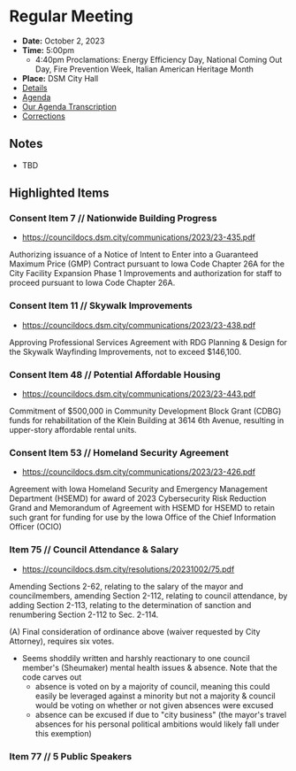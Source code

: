 # Regular Meeting

- **Date:** October 2, 2023
- **Time:** 5:00pm
    - 4:40pm Proclamations: Energy Efficiency Day, National Coming Out Day, Fire Prevention Week, Italian American Heritage Month
- **Place:** DSM City Hall
- [Details](https://www.dsm.city/citycouncil_detail_T60_R2478.php)
- [Agenda](https://councildocs.dsm.city/agendas/ag20231002.pdf)
- [Our Agenda Transcription](#/view/agenda~2023~transcription~10-02_RM)
- [Corrections](https://councildocs.dsm.city/corrections/20231002%20CAP.pdf)

## Notes

- TBD

## Highlighted Items

### Consent Item 7 // Nationwide Building Progress

- https://councildocs.dsm.city/communications/2023/23-435.pdf

Authorizing issuance of a Notice of Intent to Enter into a Guaranteed Maximum Price (GMP) Contract pursuant to Iowa Code Chapter 26A for the City Facility Expansion Phase 1 Improvements and authorization for staff to proceed pursuant to Iowa Code Chapter 26A. 

### Consent Item 11 // Skywalk Improvements

- https://councildocs.dsm.city/communications/2023/23-438.pdf

Approving Professional Services Agreement with RDG Planning & Design for the Skywalk Wayfinding Improvements, not to exceed $146,100. 

### Consent Item 48 // Potential Affordable Housing

- https://councildocs.dsm.city/communications/2023/23-443.pdf

Commitment of $500,000 in Community Development Block Grant (CDBG) funds for rehabilitation of the Klein Building at 3614 6th Avenue, resulting in upper-story affordable rental units. 

### Consent Item 53 // Homeland Security Agreement

- https://councildocs.dsm.city/communications/2023/23-426.pdf

Agreement with Iowa Homeland Security and Emergency Management Department (HSEMD) for award of 2023 Cybersecurity Risk Reduction Grand and Memorandum of Agreement with HSEMD for HSEMD to retain such grant for funding for use by the Iowa Office of the Chief Information Officer (OCIO) 

### Item 75 // Council Attendance & Salary

- https://councildocs.dsm.city/resolutions/20231002/75.pdf

Amending Sections 2-62, relating to the salary of the mayor and councilmembers, amending Section 2-112, relating to council attendance, by adding Section 2-113, relating to the determination of sanction and renumbering Section 2-112 to Sec. 2-114.

(A) Final consideration of ordinance above (waiver requested by City Attorney), requires six votes. 

- Seems shoddily written and harshly reactionary to one council member's (Sheumaker) mental health issues & absence. Note that the code carves out
    - absence is voted on by a majority of council, meaning this could easily be leveraged against a minority but not a majority & council would be voting on whether or not given absences were excused
    - absence can be excused if due to "city business" (the mayor's travel absences for his personal political ambitions would likely fall under this exemption)

### Item 77 // 5 Public Speakers
